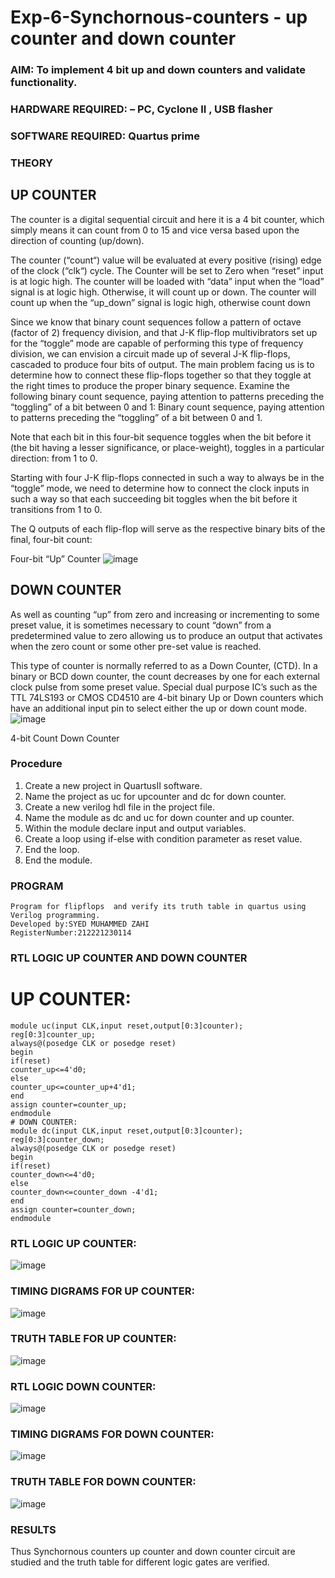 # Exp-6-Synchornous-counters - up counter and down counter 
### AIM: To implement 4 bit up and down counters and validate  functionality.
### HARDWARE REQUIRED:  – PC, Cyclone II , USB flasher
### SOFTWARE REQUIRED:   Quartus prime
### THEORY 

## UP COUNTER 
The counter is a digital sequential circuit and here it is a 4 bit counter, which simply means it can count from 0 to 15 and vice versa based upon the direction of counting (up/down). 

The counter (“count“) value will be evaluated at every positive (rising) edge of the clock (“clk“) cycle.
The Counter will be set to Zero when “reset” input is at logic high.
The counter will be loaded with “data” input when the “load” signal is at logic high. Otherwise, it will count up or down.
The counter will count up when the “up_down” signal is logic high, otherwise count down

Since we know that binary count sequences follow a pattern of octave (factor of 2) frequency division, and that J-K flip-flop multivibrators set up for the “toggle” mode are capable of performing this type of frequency division, we can envision a circuit made up of several J-K flip-flops, cascaded to produce four bits of output.
The main problem facing us is to determine how to connect these flip-flops together so that they toggle at the right times to produce the proper binary sequence.
Examine the following binary count sequence, paying attention to patterns preceding the “toggling” of a bit between 0 and 1:
Binary count sequence, paying attention to patterns preceding the “toggling” of a bit between 0 and 1.

Note that each bit in this four-bit sequence toggles when the bit before it (the bit having a lesser significance, or place-weight), toggles in a particular direction: from 1 to 0.



 
 

Starting with four J-K flip-flops connected in such a way to always be in the “toggle” mode, we need to determine how to connect the clock inputs in such a way so that each succeeding bit toggles when the bit before it transitions from 1 to 0.

The Q outputs of each flip-flop will serve as the respective binary bits of the final, four-bit count:

 
 

Four-bit “Up” Counter
![image](https://user-images.githubusercontent.com/36288975/169644758-b2f4339d-9532-40c5-af40-8f4f8c942e2c.png)



## DOWN COUNTER 

As well as counting “up” from zero and increasing or incrementing to some preset value, it is sometimes necessary to count “down” from a predetermined value to zero allowing us to produce an output that activates when the zero count or some other pre-set value is reached.

This type of counter is normally referred to as a Down Counter, (CTD). In a binary or BCD down counter, the count decreases by one for each external clock pulse from some preset value. Special dual purpose IC’s such as the TTL 74LS193 or CMOS CD4510 are 4-bit binary Up or Down counters which have an additional input pin to select either the up or down count mode.
![image](https://user-images.githubusercontent.com/36288975/169644844-1a14e123-7228-4ed8-81a9-eb937dff4ac8.png)


4-bit Count Down Counter
### Procedure
1. Create a new project in QuartusII software.
2. Name the project as uc for upcounter and dc for down counter. 
3. Create a new verilog hdl file in the project file. 
4. Name the module as dc and uc for down counter and up counter. 
5. Within the module declare input and output variables. 
6. Create a loop using if-else with condition parameter as reset value. 
7. End the loop. 
8. End the module.



### PROGRAM 
~~~
Program for flipflops  and verify its truth table in quartus using Verilog programming.
Developed by:SYED MUHAMMED ZAHI
RegisterNumber:212221230114
~~~

### RTL LOGIC UP COUNTER AND DOWN COUNTER  
# UP COUNTER:
~~~
module uc(input CLK,input reset,output[0:3]counter);
reg[0:3]counter_up;
always@(posedge CLK or posedge reset)
begin 
if(reset)
counter_up<=4'd0;
else
counter_up<=counter_up+4'd1;
end
assign counter=counter_up;
endmodule
# DOWN COUNTER:
module dc(input CLK,input reset,output[0:3]counter);
reg[0:3]counter_down;
always@(posedge CLK or posedge reset)
begin 
if(reset)
counter_down<=4'd0;
else
counter_down<=counter_down -4'd1;
end
assign counter=counter_down;
endmodule
~~~
### RTL LOGIC UP COUNTER:
![image](https://user-images.githubusercontent.com/94187572/169740820-62a27328-40a3-4c56-bca4-334bb2662d2f.png)
### TIMING DIGRAMS FOR UP COUNTER:
![image](https://user-images.githubusercontent.com/94187572/169740897-a394706c-8520-4f6d-afc4-721c7d7bda72.png)
### TRUTH TABLE FOR UP COUNTER:
![image](https://user-images.githubusercontent.com/94187572/169741536-b67d7a25-784e-4183-92f8-525a604afb79.png)


### RTL LOGIC DOWN COUNTER:
![image](https://user-images.githubusercontent.com/94187572/169741089-36b5e4eb-35b2-4812-b424-d990e7af4ed7.png)
### TIMING DIGRAMS FOR DOWN COUNTER:
![image](https://user-images.githubusercontent.com/94187572/169741140-41c8bc60-4c84-4c69-b5e7-9a5d0785c4dd.png)
### TRUTH TABLE FOR DOWN COUNTER:
![image](https://user-images.githubusercontent.com/94187572/169741552-48f53a13-7c9d-4a80-bfe4-71732d0bfe42.png)


### RESULTS 
Thus Synchornous counters up counter and down counter circuit are studied and the truth table for different logic gates are verified.

